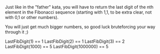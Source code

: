 Just like in the "father" kata, you will have to return the last digit of the nth element in the Fibonacci sequence (starting with 1,1, to be extra clear, not with 0,1 or other numbers).

You will just get much bigger numbers, so good luck bruteforcing your way through it ;)

LastFibDigit(1) == 1
LastFibDigit(2) == 1
LastFibDigit(3) == 2
LastFibDigit(1000) == 5
LastFibDigit(1000000) == 5